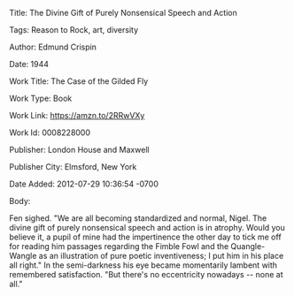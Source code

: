 Title:  The Divine Gift of Purely Nonsensical Speech and Action

Tags:   Reason to Rock, art, diversity

Author: Edmund Crispin

Date:   1944

Work Title: The Case of the Gilded Fly

Work Type: Book

Work Link: https://amzn.to/2RRwVXy

Work Id: 0008228000

Publisher: London House and Maxwell

Publisher City: Elmsford, New York

Date Added: 2012-07-29 10:36:54 -0700

Body: 

Fen sighed. "We are all becoming standardized and normal, Nigel. The divine gift of purely nonsensical speech and action is in atrophy. Would you believe it, a pupil of mine had the impertinence the other day to tick me off for reading him passages regarding the Fimble Fowl and the Quangle-Wangle as an illustration of pure poetic inventiveness; I put him in his place all right." In the semi-darkness his eye became momentarily lambent with remembered satisfaction. "But there's no eccentricity nowadays -- none at all."


